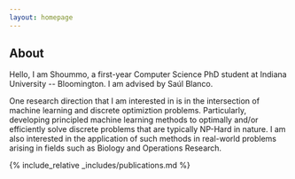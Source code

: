 ```yaml
---
layout: homepage
---
```


## About

Hello, I am Shoummo, a first-year Computer Science PhD student at Indiana University -- Bloomington. I am advised by Saúl Blanco.

One research direction that I am interested in is in the intersection of machine learning and discrete optimiztion problems. Particularly, developing principled machine learning methods to optimally and/or efficiently solve discrete problems that are typically NP-Hard in nature. I am also interested in the application of such methods in real-world problems arising in fields such as Biology and Operations Research.

{% include_relative _includes/publications.md %}

